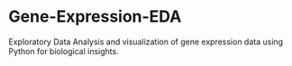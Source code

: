 # Gene-Expression-EDA
Exploratory Data Analysis and visualization of gene expression data using Python for biological insights.
